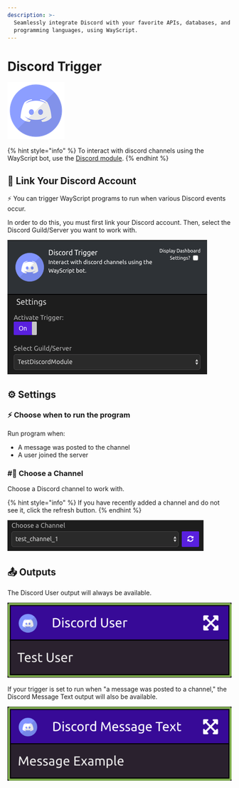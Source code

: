 ```yaml
---
description: >-
  Seamlessly integrate Discord with your favorite APIs, databases, and
  programming languages, using WayScript.
---
```


# Discord Trigger

![Run your script when Discord events occur.](../../.gitbook/assets/discord.png)

{% hint style="info" %}
To interact with discord channels using the WayScript bot, use the [Discord module](../modules/discord.md).
{% endhint %}

## 🔗 Link Your Discord Account

⚡ You can trigger WayScript programs to run when various Discord events occur.

In order to do this, you must first link your Discord account. Then, select the Discord Guild/Server you want to work with.

![](../../.gitbook/assets/img1%20%282%29.png)

## ⚙ Settings

### ⚡ Choose when to run the program

Run program when:

* A message was posted to the channel
* A user joined the server

### \#⃣ Choose a Channel

Choose a Discord channel to work with.

{% hint style="info" %}
If you have recently added a channel and do not see it, click the refresh button.
{% endhint %}

![](../../.gitbook/assets/img3%20%285%29.png)

## 📤 Outputs

The Discord User output will always be available.

![](../../.gitbook/assets/img4%20%281%29.png)

If your trigger is set to run when "a message was posted to a channel," the Discord Message Text output will also be available.

![](../../.gitbook/assets/img5.png)

